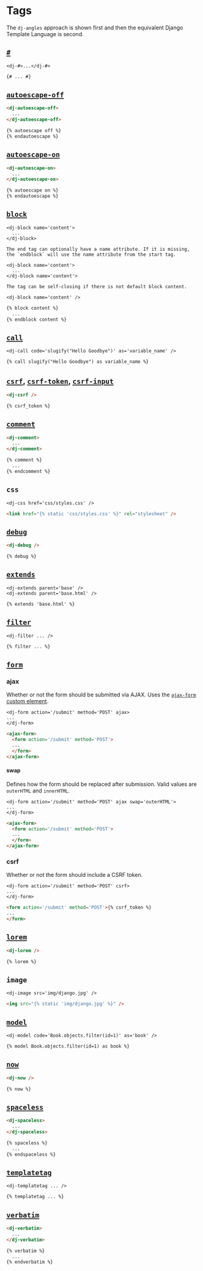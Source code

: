 # Tags

The `dj-angles` approach is shown first and then the equivalent Django Template Language is second.

## [`#`](https://docs.djangoproject.com/en/stable/ref/templates/language/#comments)

```
<dj-#>...</dj-#>
```

```html
{# ... #}
```

## [`autoescape-off`](https://docs.djangoproject.com/en/stable/ref/templates/builtins/#autoescape)

```html
<dj-autoescape-off>
  ...
</dj-autoescape-off>
```

```html
{% autoescape off %}
{% endautoescape %}
```

## [`autoescape-on`](https://docs.djangoproject.com/en/stable/ref/templates/builtins/#autoescape)

```html
<dj-autoescape-on>
  ...
</dj-autoescape-on>
```

```html
{% autoescape on %}
{% endautoescape %}
```

## [`block`](https://docs.djangoproject.com/en/stable/ref/templates/builtins/#block)

```
<dj-block name='content'>
  ...
</dj-block>
```

```{note}
The end tag can optionally have a name attribute. If it is missing, the `endblock` will use the name attribute from the start tag.
```

```
<dj-block name='content'>
  ...
</dj-block name='content'>
```

```{note}
The tag can be self-closing if there is not default block content.
```

```
<dj-block name='content' />
```

```html
{% block content %}
  ...
{% endblock content %}
```

## [`call`](template-tags/call.md)

```
<dj-call code='slugify("Hello Goodbye")' as='variable_name' />
```

```html
{% call slugify("Hello Goodbye") as variable_name %}
```

## [`csrf`](https://docs.djangoproject.com/en/stable/ref/templates/builtins/#csrf-token), [`csrf-token`](https://docs.djangoproject.com/en/stable/ref/templates/builtins/#csrf-token), [`csrf-input`](https://docs.djangoproject.com/en/stable/ref/templates/builtins/#csrf-token)

```html
<dj-csrf />
```

```html
{% csrf_token %}
```

## [`comment`](https://docs.djangoproject.com/en/stable/ref/templates/builtins/#comment)

```html
<dj-comment>
  ...
</dj-comment>
```

```html
{% comment %}
  ...
{% endcomment %}
```

## `css`

```
<dj-css href='css/styles.css' />
```

```html
<link href="{% static 'css/styles.css' %}" rel="stylesheet" />
```

## [`debug`](https://docs.djangoproject.com/en/stable/ref/templates/builtins/#debug)

```html
<dj-debug />
```

```html
{% debug %}
```

## [`extends`](https://docs.djangoproject.com/en/stable/ref/templates/builtins/#extends)

```
<dj-extends parent='base' />
<dj-extends parent='base.html' />
```

```html
{% extends 'base.html' %}
```

## [`filter`](https://docs.djangoproject.com/en/stable/ref/templates/builtins/#filter)

```
<dj-filter ... />
```

```html
{% filter ... %}
```

## [`form`](custom-elements/ajax-form.md)

### ajax

Whether or not the form should be submitted via AJAX. Uses the [`ajax-form` custom element](custom-elements/ajax-form.md).

```
<dj-form action='/submit' method='POST' ajax>
...
</dj-form>
```

```html
<ajax-form>
  <form action='/submit' method='POST'>
  ...
  </form>
</ajax-form>
```

#### swap

Defines how the form should be replaced after submission. Valid values are `outerHTML` and `innerHTML`.

```
<dj-form action='/submit' method='POST' ajax swap='outerHTML'>
...
</dj-form>
```

```html
<ajax-form>
  <form action='/submit' method='POST'>
  ...
  </form>
</ajax-form>
```

### csrf

Whether or not the form should include a CSRF token.

```
<dj-form action='/submit' method='POST' csrf>
...
</dj-form>
```

```html
<form action='/submit' method='POST'>{% csrf_token %}
...
</form>
```

## [`lorem`](https://docs.djangoproject.com/en/stable/ref/templates/builtins/#lorem)

```html
<dj-lorem />
```

```html
{% lorem %}
```

## `image`

```
<dj-image src='img/django.jpg' />
```

```html
<img src="{% static 'img/django.jpg' %}" />
```

## [`model`](template-tags/model.md)

```
<dj-model code='Book.objects.filter(id=1)' as='book' />
```

```html
{% model Book.objects.filter(id=1) as book %}
```

## [`now`](https://docs.djangoproject.com/en/stable/ref/templates/builtins/#now)

```html
<dj-now />
```

```html
{% now %}
```

## [`spaceless`](https://docs.djangoproject.com/en/stable/ref/templates/builtins/#spaceless)

```html
<dj-spaceless>
  ...
</dj-spaceless>
```

```html
{% spaceless %}
  ...
{% endspaceless %}
```

## [`templatetag`](https://docs.djangoproject.com/en/stable/ref/templates/builtins/#templatetag)

```
<dj-templatetag ... />
```

```html
{% templatetag ... %}
```

## [`verbatim`](https://docs.djangoproject.com/en/stable/ref/templates/builtins/#verbatim)

```html
<dj-verbatim>
  ...
</dj-verbatim>
```

```html
{% verbatim %}
  ...
{% endverbatim %}
```